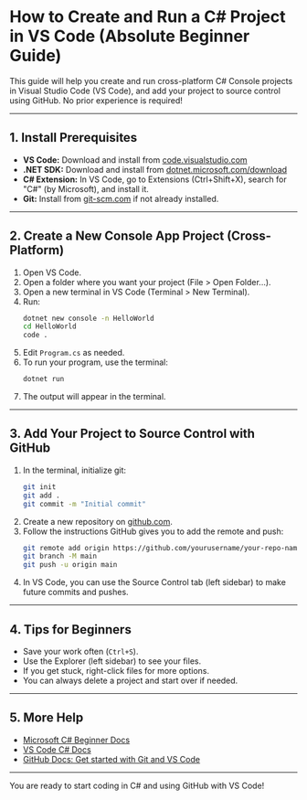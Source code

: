 # How to Create and Run a C# Project in VS Code (Absolute Beginner Guide)

This guide will help you create and run cross-platform C# Console projects in Visual Studio Code (VS Code), and add your project to source control using GitHub. No prior experience is required!

---

## 1. Install Prerequisites

- **VS Code:** Download and install from [code.visualstudio.com](https://code.visualstudio.com/)
- **.NET SDK:** Download and install from [dotnet.microsoft.com/download](https://dotnet.microsoft.com/download)
- **C# Extension:** In VS Code, go to Extensions (Ctrl+Shift+X), search for "C#" (by Microsoft), and install it.
- **Git:** Install from [git-scm.com](https://git-scm.com/) if not already installed.

---

## 2. Create a New Console App Project (Cross-Platform)

1. Open VS Code.
2. Open a folder where you want your project (File > Open Folder...).
3. Open a new terminal in VS Code (Terminal > New Terminal).
4. Run:
   ```zsh
   dotnet new console -n HelloWorld
   cd HelloWorld
   code .
   ```
5. Edit `Program.cs` as needed.
6. To run your program, use the terminal:
   ```zsh
   dotnet run
   ```
7. The output will appear in the terminal.

---

## 3. Add Your Project to Source Control with GitHub

1. In the terminal, initialize git:
   ```zsh
   git init
   git add .
   git commit -m "Initial commit"
   ```
2. Create a new repository on [github.com](https://github.com/).
3. Follow the instructions GitHub gives you to add the remote and push:
   ```zsh
   git remote add origin https://github.com/yourusername/your-repo-name.git
   git branch -M main
   git push -u origin main
   ```
4. In VS Code, you can use the Source Control tab (left sidebar) to make future commits and pushes.

---

## 4. Tips for Beginners

- Save your work often (`Ctrl+S`).
- Use the Explorer (left sidebar) to see your files.
- If you get stuck, right-click files for more options.
- You can always delete a project and start over if needed.

---

## 5. More Help

- [Microsoft C# Beginner Docs](https://learn.microsoft.com/en-us/dotnet/csharp/)
- [VS Code C# Docs](https://code.visualstudio.com/docs/languages/csharp)
- [GitHub Docs: Get started with Git and VS Code](https://docs.github.com/en/get-started/getting-started-with-git/getting-started-with-git-and-visual-studio-code)

---

You are ready to start coding in C# and using GitHub with VS Code!
